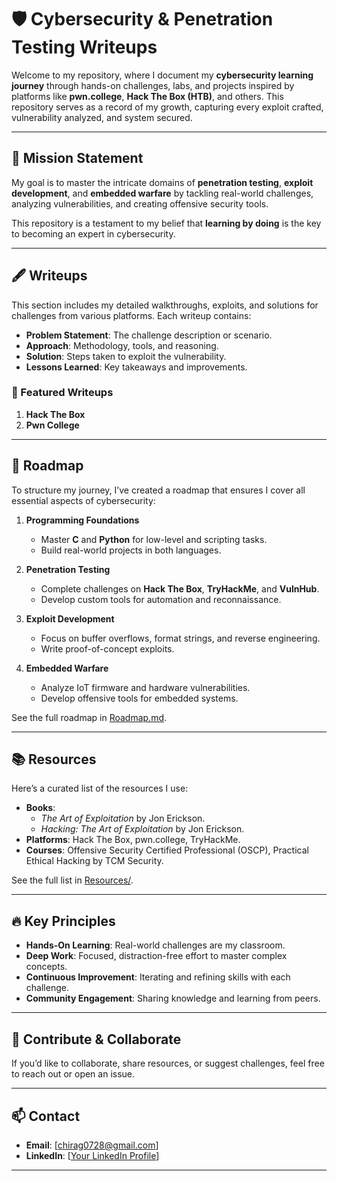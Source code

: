 # 🛡️ Cybersecurity & Penetration Testing Writeups

Welcome to my repository, where I document my **cybersecurity learning journey** through hands-on challenges, labs, and projects inspired by platforms like **pwn.college**, **Hack The Box (HTB)**, and others. This repository serves as a record of my growth, capturing every exploit crafted, vulnerability analyzed, and system secured.

---

## 🌟 Mission Statement

My goal is to master the intricate domains of **penetration testing**, **exploit development**, and **embedded warfare** by tackling real-world challenges, analyzing vulnerabilities, and creating offensive security tools.

This repository is a testament to my belief that **learning by doing** is the key to becoming an expert in cybersecurity.

---

## 🖋️ Writeups

This section includes my detailed walkthroughs, exploits, and solutions for challenges from various platforms. Each writeup contains:

- **Problem Statement**: The challenge description or scenario.
- **Approach**: Methodology, tools, and reasoning.
- **Solution**: Steps taken to exploit the vulnerability.
- **Lessons Learned**: Key takeaways and improvements.

### 📌 Featured Writeups
1. **Hack The Box**
2. **Pwn College**

---

## 🧭 Roadmap

To structure my journey, I’ve created a roadmap that ensures I cover all essential aspects of cybersecurity:

1. **Programming Foundations**
   - Master **C** and **Python** for low-level and scripting tasks.
   - Build real-world projects in both languages.

2. **Penetration Testing**
   - Complete challenges on **Hack The Box**, **TryHackMe**, and **VulnHub**.
   - Develop custom tools for automation and reconnaissance.

3. **Exploit Development**
   - Focus on buffer overflows, format strings, and reverse engineering.
   - Write proof-of-concept exploits.

4. **Embedded Warfare**
   - Analyze IoT firmware and hardware vulnerabilities.
   - Develop offensive tools for embedded systems.

See the full roadmap in [Roadmap.md](Roadmap.md).

---

## 📚 Resources

Here’s a curated list of the resources I use:
- **Books**: 
  - *The Art of Exploitation* by Jon Erickson.
  - *Hacking: The Art of Exploitation* by Jon Erickson.
- **Platforms**: Hack The Box, pwn.college, TryHackMe.
- **Courses**: Offensive Security Certified Professional (OSCP), Practical Ethical Hacking by TCM Security.

See the full list in [Resources/](Resources/).

---

## 🔥 Key Principles

- **Hands-On Learning**: Real-world challenges are my classroom.
- **Deep Work**: Focused, distraction-free effort to master complex concepts.
- **Continuous Improvement**: Iterating and refining skills with each challenge.
- **Community Engagement**: Sharing knowledge and learning from peers.


---

## 🤝 Contribute & Collaborate

If you’d like to collaborate, share resources, or suggest challenges, feel free to reach out or open an issue.

---

## 📫 Contact
- **Email**: [chirag0728@gmail.com]
- **LinkedIn**: [[Your LinkedIn Profile](https://www.linkedin.com/in/cdewan/)]

---

